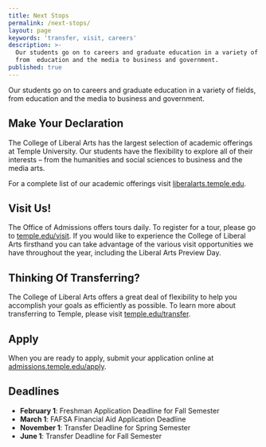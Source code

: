 ```yaml
---
title: Next Stops
permalink: /next-stops/
layout: page
keywords: 'transfer, visit, careers'
description: >-
  Our students go on to careers and graduate education in a variety of fields,
  from  education and the media to business and government.
published: true
---
```

Our students go on to careers and graduate education in a variety of fields, from education and the media to business and government.

## Make Your Declaration

The College of Liberal Arts has the largest selection of academic offerings at Temple University.
Our students have the flexibility to explore all of their interests – from the humanities and social sciences to business and the media arts.

For a complete list of our academic offerings visit [liberalarts.temple.edu](http://liberalarts.temple.edu).

## Visit Us!

The Office of Admissions offers tours daily. To register for a tour, please go to [temple.edu/visit](http://temple.edu/visit). If you would like to experience the College of Liberal Arts firsthand you can take advantage of the various visit opportunities we have throughout the year, including the Liberal Arts Preview Day.

## Thinking Of Transferring?

The College of Liberal Arts offers a great deal of flexibility to help you accomplish your goals as efficiently as possible. To learn more about transferring to Temple, please visit [temple.edu/transfer](http://temple.edu/transfer).

## Apply
When you are ready to apply, submit your application online at [admissions.temple.edu/apply](http://admissions.temple.edu/apply).

## Deadlines

- **February 1**: Freshman Application Deadline for Fall Semester 
- **March 1**: FAFSA Financial Aid Application Deadline 
- **November 1**: Transfer Deadline for Spring Semester
- **June 1**: Transfer Deadline for Fall Semester

